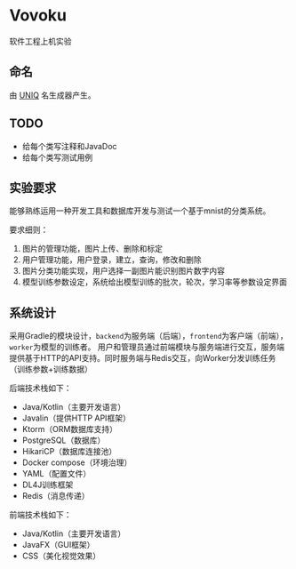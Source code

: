 # Vovoku

软件工程上机实验

## 命名

由 [UNIQ](https://uniq.site/zh) 名生成器产生。

## TODO

+ 给每个类写注释和JavaDoc
+ 给每个类写测试用例

## 实验要求

能够熟练运用一种开发工具和数据库开发与测试一个基于mnist的分类系统。

要求细则：

1. 图片的管理功能，图片上传、删除和标定
2. 用户管理功能，用户登录，建立，查询，修改和删除
3. 图片分类功能实现，用户选择一副图片能识别图片数字内容
4. 模型训练参数设定，系统给出模型训练的批次，轮次，学习率等参数设定界面

## 系统设计

采用Gradle的模块设计，`backend`为服务端（后端），`frontend`为客户端（前端），`worker`为模型的训练者。 用户和管理员通过前端模块与服务端进行交互，服务端提供基于HTTP的API支持。同时服务端与Redis交互，向Worker分发训练任务（训练参数+训练数据）

后端技术栈如下：

+ Java/Kotlin（主要开发语言）
+ Javalin（提供HTTP API框架）
+ Ktorm（ORM数据库支持）
+ PostgreSQL（数据库）
+ HikariCP（数据库连接池）
+ Docker compose（环境治理）
+ YAML（配置文件）
+ DL4J训练框架
+ Redis（消息传递）

前端技术栈如下：

+ Java/Kotlin（主要开发语言）
+ JavaFX（GUI框架）
+ CSS（美化视觉效果）
